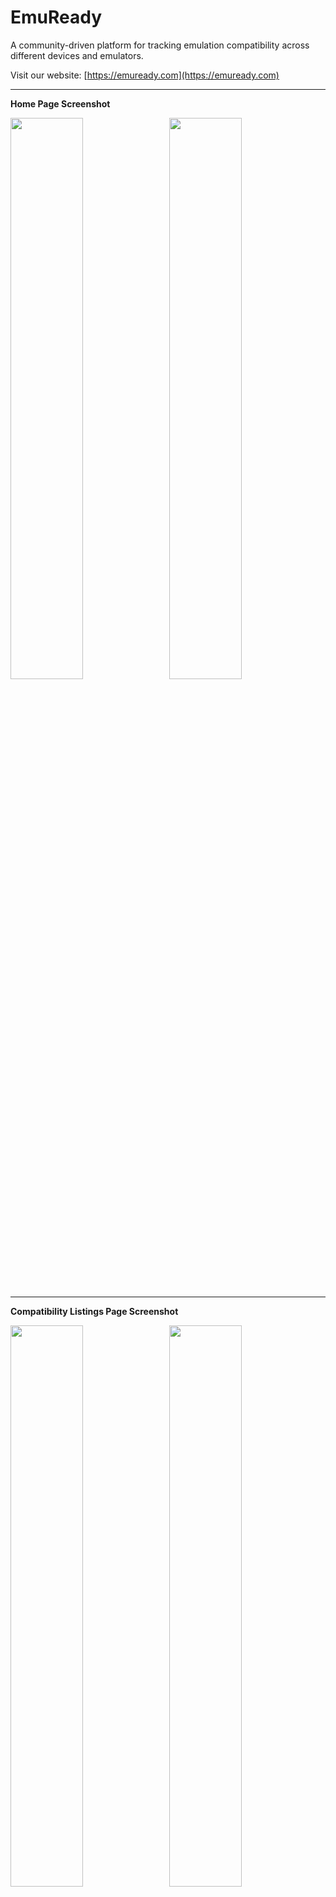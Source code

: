 # EmuReady

A community-driven platform for tracking emulation compatibility across different devices and emulators.

Visit our website: [https://emuready.com](https://emuready.com)

---

**Home Page Screenshot**

<img src="https://github.com/user-attachments/assets/9a7077fd-a9b1-4a1c-8a81-8f9beed25581" width="48%">&nbsp;&nbsp;&nbsp;<img src="https://github.com/user-attachments/assets/df612c7c-4b9d-481b-ae92-175b2b6afb0b" width="48%">

---

**Compatibility Listings Page Screenshot**

<img src="https://github.com/user-attachments/assets/400c48d4-6340-4a60-8d86-f996a35f1bf4" width="48%">&nbsp;&nbsp;&nbsp;<img src="https://github.com/user-attachments/assets/4ca1c1de-3616-4c25-81b9-ad80f8a69458" width="48%">

---

**Games Page Screenshot**

<img src="https://github.com/user-attachments/assets/b036de53-18ed-4bf4-8117-5cd36e87ee31" width="48%">&nbsp;&nbsp;&nbsp;<img src="https://github.com/user-attachments/assets/9fbe12c4-3387-4e1d-986a-df80761134e3" width="48%">

---

## Overview

EmuReady helps users share and discover emulation compatibility information across different hardware and software configurations. Users can contribute compatibility reports, vote on listings, and discuss specific game/device/emulator combinations.

![CI](https://github.com/Producdevity/emuready/workflows/CI/badge.svg)
![License](https://img.shields.io/github/license/Producdevity/emuready?cacheSeconds=1)
![Stars](https://img.shields.io/github/stars/Producdevity/emuready?cacheSeconds=1)
![Forks](https://img.shields.io/github/forks/Producdevity/emuready?cacheSeconds=1)
![Issues](https://img.shields.io/github/issues/Producdevity/emuready?cacheSeconds=1)

## Features

Check the [Release Notes](https://github.com/Producdevity/EmuReady/releases) for detailed changelogs.

## Getting Started

### Prerequisites

- Node.js 20+
- `npm`
- PostgreSQL (or SQLite/Supabase-local for development)

### Installation

1. Clone the repository

```bash
git clone https://github.com/Producdevity/emuready.git
cd emuready
```

2. Install dependencies

```bash
npm install
```

3. Set up environment variables

```bash
cp .env.example .env
```

Then edit the `.env` file with your database credentials and other configuration.

4. Setup the database

```bash
npx prisma generate
npx prisma db push
```

5. Run the development server

```bash
npm run dev
```

6. Open [http://localhost:3000](http://localhost:3000) in your browser

## Available Scripts

- `npm run dev` - Start the development server
- `npm run dev:strict` - Start with React strict mode
- `npm run build` - Build for production
- `npm run start` - Start the production server
- `npm run test` - Run tests
- `npm run lint` - Run ESLint
- `npm run lint:fix` - Fix linting issues
- `npm run format` - Format code with Prettier
- `npm run typecheck` - Check TypeScript types
- `npm run analyze` - Analyze bundle size
- `npm run clean` - Clean build cache
- `npm run prepare-deploy` - Prepare for deployment (lint, typecheck, test, build)

### Prisma Command

- `npx prisma db seed` - Seed the database
- `npx prisma studio` - Open Prisma Studio
- `npx prisma db pull` - Pull the database schema
- `npx prisma db push` - Push the database schema

See [Prisma Cli Reference](https://www.prisma.io/docs/orm/reference/prisma-cli-reference) for more details.

## Tech Stack

- **Framework**: Next.js 15
- **Database ORM**: Prisma
- **API**: tRPC
- **Authentication**: NextAuth.js
- **Styling**: Tailwind CSS
- **State Management**: React Query
- **Type Checking**: TypeScript
- **Animation**: Framer Motion
- **Validation**: Zod, Content Security Policy, Input Validation

## Contributing

We welcome contributions! Please see our [Contributing Guidelines](CONTRIBUTING.md) for more details.

## License

This project is licensed under the `GPL-3.0-or-later` License - see the [LICENSE](LICENSE) file for details.

## License Change Notice

🛡️ License Change: As of June 18, 2024, EmuReady has transitioned from the `MIT License` to the GNU General Public License v3.0 or later (`GPL-3.0-or-later`).
This change is made to ensure that the software remains free and open-source while preventing proprietary commercial reuse.
For more details, please refer to the [LICENSE](LICENSE) file.

## Code of Conduct (TODO)

Please note that this project adheres to a [Code of Conduct](CODE_OF_CONDUCT.md). By participating in this project, you agree to abide by its terms.

## Security (TODO)

If you discover a security vulnerability, please follow our [Security Policy](SECURITY.md) for reporting.

## Support

If you have any questions or want to reach out for anything else, please open an issue on GitHub or join our [Discord server](https://discord.gg/YyWueNxmzM).

## Acknowledgements

- All our [Contributors](https://github.com/Producdevity/emuready/graphs/contributors)
- The emulation community for inspiration and support
